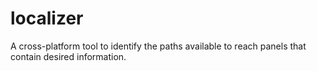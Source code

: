 localizer
=========

A cross-platform tool to identify the paths available to reach panels that contain desired information.